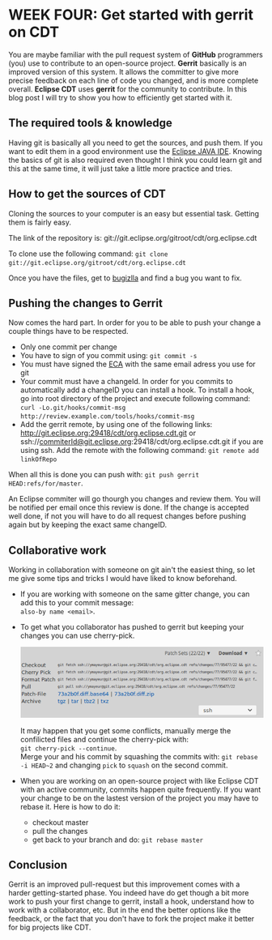 # WEEK FOUR: Get started with gerrit on CDT

You are maybe familiar with the pull request system of **GitHub** programmers
(you) use to contribute to an open-source project. **Gerrit** basically is an
improved version of this system. It allows the committer to give more precise
feedback on each line of code you changed, and is more complete overall.
**Eclipse CDT** uses **gerrit** for the community to contribute. In this blog
post I will try to show you how to efficiently get started with it.

## The required tools & knowledge

Having git is basically all you need to get the sources, and push them. If you
want to edit them in a good environment use the [Eclipse JAVA
IDE](https://eclipse.org/downloads/packages/release/Neon/3). Knowing the basics
of git is also required even thought I think you could learn git and this at
the same time, it will just take a little more practice and tries.

## How to get the sources of CDT

Cloning the sources to your computer is an easy but essential task. Getting
them is fairly easy.

The link of the repository is:
git://git.eclipse.org/gitroot/cdt/org.eclipse.cdt

To clone use the following command: `git clone
git://git.eclipse.org/gitroot/cdt/org.eclipse.cdt`

Once you have the files, get to [bugizlla](TODO) and find a bug you want to
fix.

## Pushing the changes to Gerrit

Now comes the hard part. In order for you to be able to push your change a
couple things have to be respected.
* Only one commit per change
* You have to sign of you commit using: `git commit -s`
* You must have signed the [ECA](https://www.eclipse.org/legal/ECA.php) with
  the same email adress you use for git
* Your commit must have a changeId. In order for you commits to automatically
  add a changeID you can install a hook. To install a hook, go into root
directory of the project and execute following command: <br> `curl
-Lo.git/hooks/commit-msg http://review.example.com/tools/hooks/commit-msg`
* Add the gerrit remote, by using one of the following links:
  http://git.eclipse.org:29418/cdt/org.eclipse.cdt.git or
ssh://commiterId@git.eclipse.org:29418/cdt/org.eclipse.cdt.git if you are using
ssh. Add the remote with the following command: `git remote add linkOfRepo`

When all this is done you can push with: `git push gerrit
HEAD:refs/for/master`.

An Eclipse commiter will go thourgh you changes and review them. You will be
notified per email once this review is done. If the change is accepted well
done, if not you will have to do all request changes before pushing again but
by keeping the exact same changeID.

## Collaborative work

Working in collaboration with someone on git ain't the easiest thing, so let me
give some tips and tricks I would have liked to know beforehand.

* If you are working with someone on the same gitter change, you can add this
  to your commit message:<br> `also-by name <email>`.

* To get what you collaborator has pushed to gerrit but keeping your changes
  you can use cherry-pick.

  ![cherry-pick](ressource/w4-1.png)

  It may happen that you get some conflicts, manually merge the confilicted
files and continue the cherry-pick with:<br> `git cherry-pick --continue`. <br>
Merge your and his commit by squashing the commits with: `git rebase -i HEAD~2`
and changing `pick` to `squash` on the second commit.

* When you are working on an open-source project with like Eclipse CDT with an
  active community, commits happen quite frequently. If you want your change to
be on the lastest version of the project you may have to rebase it. Here is how
to do it:
  * checkout master
  * pull the changes
  * get back to your branch and do: `git rebase master`

## Conclusion

Gerrit is an improved pull-request but this improvement comes with a harder
getting-started phase. You indeed have do get though a bit more work to push
your first change to gerrit, install a hook, understand how to work with a
collaborator, etc. But in the end the better options like the feedback, or the
fact that you don't have to fork the project make it better for big projects
like CDT.
